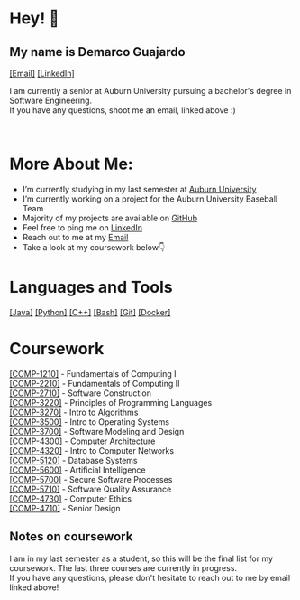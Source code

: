 # Hey! 👋
## My name is Demarco Guajardo

<a href="mailto:demarcoaguajardo@gmail.com">[Email]</a>
<a href="https://www.linkedin.com/in/demarcoaguajardo/" target="_blank">[LinkedIn]</a>

I am currently a senior at Auburn University pursuing a bachelor's degree in Software Engineering.  
If you have any questions, shoot me an email, linked above :)


⠀⠀⠀⠀⠀⠀⠀⠀⠀⠀⠀⠀                                                               ⠀⠀
# More About Me: 
- I’m currently studying in my last semester at <a href="https://www.auburn.edu/" target="_blank">Auburn University</a>
- I’m currently working on a project for the Auburn University Baseball Team ⠀     ⠀⠀           
- Majority of my projects are available on <a href="https://github.com/demarcoaguajardo?tab=repositories" target="_blank">GitHub</a>       
- Feel free to ping me on <a href="https://www.linkedin.com/in/demarcoaguajardo/" target="_blank">LinkedIn</a>       ⠀⠀                      ⠀                                                      
- Reach out to me at my <a href="mailto:demarcoabel0818@gmail.com">Email</a>
- Take a look at my coursework below👇  ⠀     ⠀⠀⠀                         ⠀
⠀⠀⠀⠀⠀                                                               

# Languages and Tools
<a href="https://www.java.com/en/" target="_blank">[Java]</a>
<a href="https://www.python.org" target="_blank">[Python]</a>
<a href="https://www.cplusplus.org/" target="_blank">[C++]</a>
<a href="https://www.gnu.org/software/bash/" target="_blank">[Bash]</a>
<a href="https://git-scm.com/" target="_blank">[Git]</a>
<a href="https://www.docker.com/" target="_blank">[Docker]</a>

# Coursework
<a href="https://github.com/demarcoaguajardo/COMP-1210" target="_blank">[COMP-1210]</a> - Fundamentals of Computing I  
<a href="https://github.com/demarcoaguajardo/COMP-2210" target="_blank">[COMP-2210]</a> - Fundamentals of Computing II  
<a href="https://github.com/demarcoaguajardo/COMP-2710" target="_blank">[COMP-2710]</a> - Software Construction  
<a href="https://github.com/demarcoaguajardo/COMP-3220" target="_blank">[COMP-3220]</a> - Principles of Programming Languages  
<a href="https://github.com/demarcoaguajardo/COMP-3270" target="_blank">[COMP-3270]</a> - Intro to Algorithms  
<a href="https://github.com/demarcoaguajardo/COMP-3500" target="_blank">[COMP-3500]</a> - Intro to Operating Systems  
<a href="https://github.com/demarcoaguajardo/COMP-3700" target="_blank">[COMP-3700]</a> - Software Modeling and Design  
<a href="https://github.com/demarcoaguajardo/COMP-4300" target="_blank">[COMP-4300]</a> - Computer Architecture  
<a href="https://github.com/demarcoaguajardo/COMP-4320" target="_blank">[COMP-4320]</a> - Intro to Computer Networks  
<a href="https://github.com/demarcoaguajardo/COMP-5120" target="_blank">[COMP-5120]</a> - Database Systems  
<a href="https://github.com/demarcoaguajardo/COMP-5600" target="_blank">[COMP-5600]</a> - Artificial Intelligence  
<a href="https://github.com/demarcoaguajardo/COMP-5700" target="_blank">[COMP-5700]</a> - Secure Software Processes  
<a href="https://github.com/demarcoaguajardo/COMP-5710" target="_blank">[COMP-5710]</a> - Software Quality Assurance  
<a href="https://github.com/demarcoaguajardo/COMP-4730" target="_blank">[COMP-4730]</a> - Computer Ethics  
<a href="https://github.com/demarcoaguajardo/COMP-4710" target="_blank">[COMP-4710]</a> - Senior Design  
</pre>

## Notes on coursework
I am in my last semester as a student, so this will be the final list for my coursework. The last three courses are currently in progress.  
If you have any questions, please don't hesitate to reach out to me by email linked above!

<!--
⠀⠀⠀keyboard image
-->

<!--
**demarcoaguajardo/demarcoaguajardo** is a ✨ _special_ ✨ repository because its `README.md` (this file) appears on your GitHub profile.

Here are some ideas to get you started:

- 🔭 I’m currently working on ...
- 🌱 I’m currently learning ...
- 👯 I’m looking to collaborate on ...
- 🤔 I’m looking for help with ...
- 💬 Ask me about ...
- 📫 How to reach me: ...
- 😄 Pronouns: ...
- ⚡ Fun fact: ...
-->
